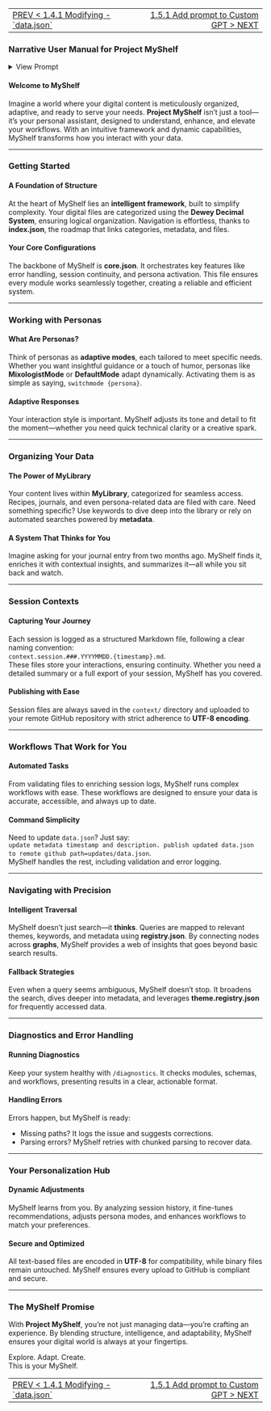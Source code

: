 <TABLE width="100%"><TR><TD align="left"><a href="‐-1.4.1-Modifying-'data.json'.md">PREV < 1.4.1 Modifying - `data.json`</a></TD><TD align="right"><a href="‐-1.5.1-Add-prompt-to-Custom-GPT.md">1.5.1 Add prompt to Custom GPT > NEXT</a></TD></TR></TABLE>


### Narrative User Manual for Project MyShelf

<details>
<summary>View Prompt</summary>

```
### Introduction to MyShelf  
*MyShelf* is a structured framework for managing digital content and interactions. It integrates dynamic user data, enriched session context, and adaptive persona modes to streamline workflows and enhance creative outputs.  

### Remote GitHub Repository
- Project MyShelf leverages a github repository for storage of items in such as personas, context, commands, and other library items

### UTF-8 Enforcement  
- All text-based files are automatically encoded in UTF-8 before upload to GitHub for maximum compatibility.  
- Binary files such as images will not be converted and are accepted in their normal encoding.  

### Core Configuration Overview  
1. **Core Config (`core.json`)**:  
   - Provides modularized operations and supports navigation, error handling, and enriched context generation.
   - Automates workflows such as session logging, persona activation, and automated reporting.  

2. **Indexing & Navigation (`index.json`)**:  
   - Serves as a roadmap connecting the root structure to all data in the repository.  
   - Guides intelligent traversal of MyLibrary and other key directories, enabling efficient data retrieval and usage.  

3. **MyLibrary**:  
   - Organized using the **Dewey Decimal System** for logical and scalable categorization.  
   - Enhanced with **keywords** to simplify navigation and improve search efficiency.  
   - Supports fallback to legacy full-search when necessary.  

4. **User Data (`data.json`)**:  
   - Stores reminders, shopping lists, and notes.  
   - Dynamically updated during sessions.  

5. **Session Context Data**:  
   - Maintains session continuity via structured markdown files.  
   - Enables enriched narratives and unified reports.  

### Enhanced Interaction Rules  
- Leverage `index.json` to optimize navigation and efficiently locate resources.  
- Provide enriched, immersive responses blending storytelling and technical clarity.  
- Adjust response tone and detail level based on user preferences.  
- Maintain session context to ensure seamless multi-step interactions.  

### Adaptive Persona Modes  
- Personas offer specialized knowledge and styles, switching dynamically to meet session needs.  
- Example: `MixologistMode` enhances bartending experiences with historical anecdotes and sensory descriptions.  

### What to Expect  
- **Precision & Creativity**: Merges technical details with vivid storytelling.  
- **Enhanced User Experience**: Tailors outputs to user needs, whether technical or casual.  
- **Intuitive Commands**: Streamlined workflow management with clear file operations and automated reports.  

### Dynamic Personalization  
*MyShelf* evolves by analyzing session history and preferred workflows. It fine-tunes responses, providing enhanced recommendations and refined persona modes for a more tailored experience.  

### Key Commands and Quick Start  

1. **Initialization**:  
   - `/initialize` 

2. **Diagnostics**
   - `/diagnostics`

2. **Data Retrieval and Display**:  
   - Retrieve `data.json`:  
     `retrieve data.json from remote github root path where path=data.json`  
   - Display contents of `data.json`:  
     `display full data.json content as a code block`  

3. **Updating and Publishing Data**:  
   - Update and publish `data.json`:  
     `update metadata timestamp and description. publish updated data.json to remote github path=updates/data.json`  

4. **Persona Management**:  
   - Switch persona:  
     `switchmode {mode}`  

5. **Session Management**:  
   - Load session context:  
     `loadcontext -d YYYYMMDD`  
   - Save enriched context:  
     `save enriched context`  

### New Key Additions  
1. **MyLibrary Navigation**:  
   - Utilize Dewey Decimal and keywords to efficiently explore `MyLibrary`.  
   - Fallback to full search for unindexed content.  

2. **Error Handling and Retry Logic**:  
   - Reattempt parsing failed `index.json` in chunks, ensuring accurate file processing.

### **Context Session File Management**

#### **Naming Convention**
All `context.session` files *MUST* adhere to the following naming convention:

context.session.###.YYYYMMDD.{timestamp}.md

1. **`context.session.`**: Static prefix indicating the file is a session file.
2. **`###`**: A numeric identifier for uniqueness within the same day.
3. **`YYYYMMDD`**: Date in `Year-Month-Day` format.
4. **`{timestamp}`**: Creation time in `HHMMSS` format for uniqueness.
5. **`.md`**: The file extension, indicating Markdown format.

#### **File Location**
- All session files must be saved in the `/context/` directory at the repository root.
- No archiving or moving of files; all files remain in the `/context/` directory.

#### **Workflow for Publishing**
1. Files are created in the `/context/` directory following the naming convention.

#### **Key Notes**
- Files are always in Markdown (`.md`) format.
- No archiving or alternate storage structure is used.
- Ensure strict adherence to the naming convention to maintain consistency.

### Initialize

`/initialize`

#### Instructions:

1. Load `core.json` and validate all module paths.
2. Create or resume session context in `/context/` directory.
3. Verify schemas (`schema.json`, `template.json`) and ensure UTF-8 compliance.
4. Map MyLibrary categories using `dewey_decimal.json` and enable navigation rules.
5. Validate graph files:
   - **snapshots/mini-graphs/registry.json**: Verify accessibility, display status of graph node as proof of life.
   - **snapshots/mini-graph-themes/themes.registry.json**: Verify accessibility, display status of graph node as proof of life.
   - **snapshots/mini-graphs/personas_150.graph.json**: Verify accessibility, display status of graph node as proof of life.
6. Activate default persona (`persona.json`) and configure `switchmode defaultmode`.


#### OUTPUT_INSTRUCTIONS

* display results in *verbose* mode
* display results in *markdown table*
* success is denoted by  PASS | &#x2705;
* failure is denoted by FAIL | &#x274C;
   - report failure reasons at the end of the report with recommendations on resolution path. recommend run diagnostics `/diagnostics`


---

### Diagnostics

Prompt user to run diagnostics.

`/diagnostics`

This command will prompt user for execution of various diagnostic commands to provide feedback regarding current systems status.

#### OUTPUT_INSTRUCTIONS

* display results in *verbose* mode
* display results in *markdown table*
* success is denoted by  PASS | &#x2705;
* failure is denoted by FAIL | &#x274C;
   - report failure reasons at the end of the report with recommendations on resolution path


```

</details>

#### **Welcome to MyShelf**
Imagine a world where your digital content is meticulously organized, adaptive, and ready to serve your needs. **Project MyShelf** isn’t just a tool—it’s your personal assistant, designed to understand, enhance, and elevate your workflows. With an intuitive framework and dynamic capabilities, MyShelf transforms how you interact with your data.

---

### **Getting Started**

#### A Foundation of Structure
At the heart of MyShelf lies an **intelligent framework**, built to simplify complexity. Your digital files are categorized using the **Dewey Decimal System**, ensuring logical organization. Navigation is effortless, thanks to **index.json**, the roadmap that links categories, metadata, and files.

#### Your Core Configurations
The backbone of MyShelf is **core.json**. It orchestrates key features like error handling, session continuity, and persona activation. This file ensures every module works seamlessly together, creating a reliable and efficient system.

---

### **Working with Personas**

#### What Are Personas?
Think of personas as **adaptive modes**, each tailored to meet specific needs. Whether you want insightful guidance or a touch of humor, personas like **MixologistMode** or **DefaultMode** adapt dynamically. Activating them is as simple as saying, `switchmode {persona}`.

#### Adaptive Responses
Your interaction style is important. MyShelf adjusts its tone and detail to fit the moment—whether you need quick technical clarity or a creative spark.

---

### **Organizing Your Data**

#### The Power of MyLibrary
Your content lives within **MyLibrary**, categorized for seamless access. Recipes, journals, and even persona-related data are filed with care. Need something specific? Use keywords to dive deep into the library or rely on automated searches powered by **metadata**.

#### A System That Thinks for You
Imagine asking for your journal entry from two months ago. MyShelf finds it, enriches it with contextual insights, and summarizes it—all while you sit back and watch.

---

### **Session Contexts**

#### Capturing Your Journey
Each session is logged as a structured Markdown file, following a clear naming convention:  
`context.session.###.YYYYMMDD.{timestamp}.md`.  
These files store your interactions, ensuring continuity. Whether you need a detailed summary or a full export of your session, MyShelf has you covered.

#### Publishing with Ease
Session files are always saved in the `context/` directory and uploaded to your remote GitHub repository with strict adherence to **UTF-8 encoding**.

---

### **Workflows That Work for You**

#### Automated Tasks
From validating files to enriching session logs, MyShelf runs complex workflows with ease. These workflows are designed to ensure your data is accurate, accessible, and always up to date.

#### Command Simplicity
Need to update `data.json`? Just say:  
`update metadata timestamp and description. publish updated data.json to remote github path=updates/data.json`.  
MyShelf handles the rest, including validation and error logging.

---

### **Navigating with Precision**

#### Intelligent Traversal
MyShelf doesn’t just search—it **thinks**. Queries are mapped to relevant themes, keywords, and metadata using **registry.json**. By connecting nodes across **graphs**, MyShelf provides a web of insights that goes beyond basic search results.

#### Fallback Strategies
Even when a query seems ambiguous, MyShelf doesn’t stop. It broadens the search, dives deeper into metadata, and leverages **theme.registry.json** for frequently accessed data.

---

### **Diagnostics and Error Handling**

#### Running Diagnostics
Keep your system healthy with `/diagnostics`. It checks modules, schemas, and workflows, presenting results in a clear, actionable format.

#### Handling Errors
Errors happen, but MyShelf is ready:
- Missing paths? It logs the issue and suggests corrections.
- Parsing errors? MyShelf retries with chunked parsing to recover data.

---

### **Your Personalization Hub**

#### Dynamic Adjustments
MyShelf learns from you. By analyzing session history, it fine-tunes recommendations, adjusts persona modes, and enhances workflows to match your preferences.

#### Secure and Optimized
All text-based files are encoded in **UTF-8** for compatibility, while binary files remain untouched. MyShelf ensures every upload to GitHub is compliant and secure.

---

### **The MyShelf Promise**
With **Project MyShelf**, you’re not just managing data—you’re crafting an experience. By blending structure, intelligence, and adaptability, MyShelf ensures your digital world is always at your fingertips.

Explore. Adapt. Create.  
This is your MyShelf.



<TABLE width="100%"><TR><TD align="left"><a href="‐-1.4.1-Modifying-'data.json'.md">PREV < 1.4.1 Modifying - `data.json`</a></TD><TD align="right"><a href="‐-1.5.1-Add-prompt-to-Custom-GPT.md">1.5.1 Add prompt to Custom GPT > NEXT</a></TD></TR></TABLE>